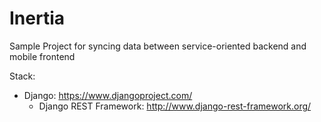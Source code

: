 # Inertia
Sample Project for syncing data between service-oriented backend and mobile frontend

Stack:
- Django: https://www.djangoproject.com/
  - Django REST Framework: http://www.django-rest-framework.org/
